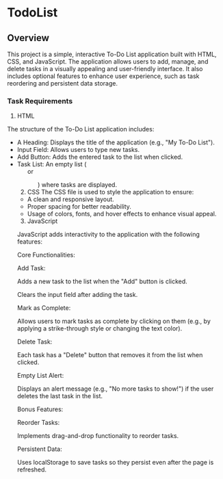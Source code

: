 # TodoList
## Overview
This project is a simple, interactive To-Do List application built with HTML, CSS, and JavaScript. The application allows users to add, manage, and delete tasks in a visually appealing and user-friendly interface. It also includes optional features to enhance user experience, such as task reordering and persistent data storage.

### Task Requirements

1. HTML

The structure of the To-Do List application includes:
- A Heading: Displays the title of the application (e.g., "My To-Do List").
- Input Field: Allows users to type new tasks.
- Add Button: Adds the entered task to the list when clicked.
- Task List: An empty list (<ul> or <ol>) where tasks are displayed.

2. CSS
The CSS file is used to style the application to ensure:

- A clean and responsive layout.
- Proper spacing for better readability.
- Usage of colors, fonts, and hover effects to enhance visual appeal.

3. JavaScript

JavaScript adds interactivity to the application with the following features:

Core Functionalities:

Add Task:

Adds a new task to the list when the "Add" button is clicked.

Clears the input field after adding the task.

Mark as Complete:

Allows users to mark tasks as complete by clicking on them (e.g., by applying a strike-through style or changing the text color).

Delete Task:

Each task has a "Delete" button that removes it from the list when clicked.

Empty List Alert:

Displays an alert message (e.g., "No more tasks to show!") if the user deletes the last task in the list.

Bonus Features:

Reorder Tasks:

Implements drag-and-drop functionality to reorder tasks.

Persistent Data:

Uses localStorage to save tasks so they persist even after the page is refreshed.
